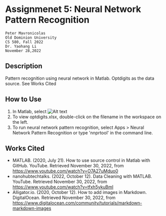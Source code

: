 # Assignmenet 5: Neural Network Pattern Recognition

    Peter Mavronicolas
    Old Dominion University
    CS 580, Fall 2022
    Dr. Yaohang Li
    November 28,2022

## Description
Pattern recognition using neural network in Matlab. Optdigits as the data source. See Works Cited

## How to Use
1) In Matlab, select 
![Alt text](https://assets.digitalocean.com/articles/alligator/boo.svg "a title")
2) To view optdigits.xlsx, double-click on the filename in the workspace on the left.
3) To run neural network pattern recognition, select Apps > Neural Network Pattern Recognition or 
type 'nnprtool' in the command line.

## Works Cited
* MATLAB. (2020, July 21). How to use source control in Matlab with GitHub. YouTube. Retrieved November 30, 2022, from https://www.youtube.com/watch?v=O7A27uMduo0 
* nanohubtechtalks. (2022, October 12). Data Cleaning with MATLAB. YouTube. Retrieved November 30, 2022, from https://www.youtube.com/watch?v=tfxh5ykuBmI 
* Alligator.io. (2020, October 12). How to add images in Markdown. DigitalOcean. Retrieved November 30, 2022, from https://www.digitalocean.com/community/tutorials/markdown-markdown-images 